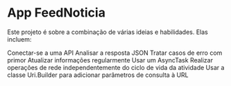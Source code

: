 # App FeedNoticia


Este projeto é sobre a combinação de várias ideias e habilidades. Elas incluem:

Conectar-se a uma API
Analisar a resposta JSON
Tratar casos de erro com primor
Atualizar informações regularmente
Usar um AsyncTask
Realizar operações de rede independentemente do ciclo de vida da atividade
Usar a classe Uri.Builder para adicionar parâmetros de consulta à URL
